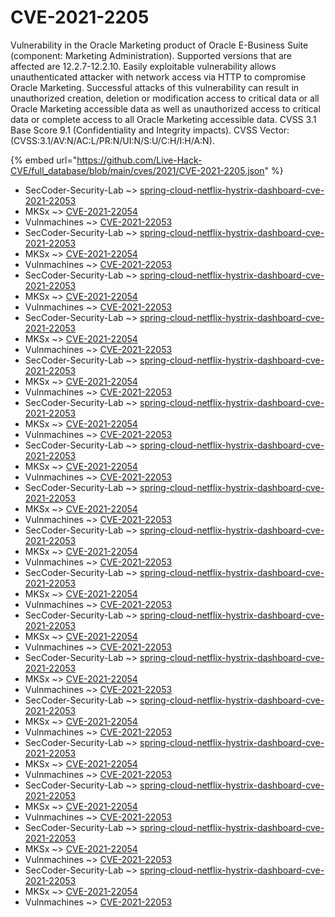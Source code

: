 # CVE-2021-2205

Vulnerability in the Oracle Marketing product of Oracle E-Business Suite (component: Marketing Administration). Supported versions that are affected are 12.2.7-12.2.10. Easily exploitable vulnerability allows unauthenticated attacker with network access via HTTP to compromise Oracle Marketing. Successful attacks of this vulnerability can result in unauthorized creation, deletion or modification access to critical data or all Oracle Marketing accessible data as well as unauthorized access to critical data or complete access to all Oracle Marketing accessible data. CVSS 3.1 Base Score 9.1 (Confidentiality and Integrity impacts). CVSS Vector: (CVSS:3.1/AV:N/AC:L/PR:N/UI:N/S:U/C:H/I:H/A:N).

{% embed url="https://github.com/Live-Hack-CVE/full_database/blob/main/cves/2021/CVE-2021-2205.json" %}


* SecCoder-Security-Lab ~> [spring-cloud-netflix-hystrix-dashboard-cve-2021-22053](https://www.alice-snow.ru/2021/database/cve-2021-2205/spring-cloud-netflix-hystrix-dashboard-cve-2021-22053-seccoder-security-lab)
* MKSx ~> [CVE-2021-22054](https://www.alice-snow.ru/2021/database/cve-2021-2205/cve-2021-22054-mksx)
* Vulnmachines ~> [CVE-2021-22053](https://www.alice-snow.ru/2021/database/cve-2021-2205/cve-2021-22053-vulnmachines)
* SecCoder-Security-Lab ~> [spring-cloud-netflix-hystrix-dashboard-cve-2021-22053](https://www.alice-snow.ru/2021/database/cve-2021-2205/spring-cloud-netflix-hystrix-dashboard-cve-2021-22053-seccoder-security-lab)
* MKSx ~> [CVE-2021-22054](https://www.alice-snow.ru/2021/database/cve-2021-2205/cve-2021-22054-mksx)
* Vulnmachines ~> [CVE-2021-22053](https://www.alice-snow.ru/2021/database/cve-2021-2205/cve-2021-22053-vulnmachines)
* SecCoder-Security-Lab ~> [spring-cloud-netflix-hystrix-dashboard-cve-2021-22053](https://www.alice-snow.ru/2021/database/cve-2021-2205/spring-cloud-netflix-hystrix-dashboard-cve-2021-22053-seccoder-security-lab)
* MKSx ~> [CVE-2021-22054](https://www.alice-snow.ru/2021/database/cve-2021-2205/cve-2021-22054-mksx)
* Vulnmachines ~> [CVE-2021-22053](https://www.alice-snow.ru/2021/database/cve-2021-2205/cve-2021-22053-vulnmachines)
* SecCoder-Security-Lab ~> [spring-cloud-netflix-hystrix-dashboard-cve-2021-22053](https://www.alice-snow.ru/2021/database/cve-2021-2205/spring-cloud-netflix-hystrix-dashboard-cve-2021-22053-seccoder-security-lab)
* MKSx ~> [CVE-2021-22054](https://www.alice-snow.ru/2021/database/cve-2021-2205/cve-2021-22054-mksx)
* Vulnmachines ~> [CVE-2021-22053](https://www.alice-snow.ru/2021/database/cve-2021-2205/cve-2021-22053-vulnmachines)
* SecCoder-Security-Lab ~> [spring-cloud-netflix-hystrix-dashboard-cve-2021-22053](https://www.alice-snow.ru/2021/database/cve-2021-2205/spring-cloud-netflix-hystrix-dashboard-cve-2021-22053-seccoder-security-lab)
* MKSx ~> [CVE-2021-22054](https://www.alice-snow.ru/2021/database/cve-2021-2205/cve-2021-22054-mksx)
* Vulnmachines ~> [CVE-2021-22053](https://www.alice-snow.ru/2021/database/cve-2021-2205/cve-2021-22053-vulnmachines)
* SecCoder-Security-Lab ~> [spring-cloud-netflix-hystrix-dashboard-cve-2021-22053](https://www.alice-snow.ru/2021/database/cve-2021-2205/spring-cloud-netflix-hystrix-dashboard-cve-2021-22053-seccoder-security-lab)
* MKSx ~> [CVE-2021-22054](https://www.alice-snow.ru/2021/database/cve-2021-2205/cve-2021-22054-mksx)
* Vulnmachines ~> [CVE-2021-22053](https://www.alice-snow.ru/2021/database/cve-2021-2205/cve-2021-22053-vulnmachines)
* SecCoder-Security-Lab ~> [spring-cloud-netflix-hystrix-dashboard-cve-2021-22053](https://www.alice-snow.ru/2021/database/cve-2021-2205/spring-cloud-netflix-hystrix-dashboard-cve-2021-22053-seccoder-security-lab)
* MKSx ~> [CVE-2021-22054](https://www.alice-snow.ru/2021/database/cve-2021-2205/cve-2021-22054-mksx)
* Vulnmachines ~> [CVE-2021-22053](https://www.alice-snow.ru/2021/database/cve-2021-2205/cve-2021-22053-vulnmachines)
* SecCoder-Security-Lab ~> [spring-cloud-netflix-hystrix-dashboard-cve-2021-22053](https://www.alice-snow.ru/2021/database/cve-2021-2205/spring-cloud-netflix-hystrix-dashboard-cve-2021-22053-seccoder-security-lab)
* MKSx ~> [CVE-2021-22054](https://www.alice-snow.ru/2021/database/cve-2021-2205/cve-2021-22054-mksx)
* Vulnmachines ~> [CVE-2021-22053](https://www.alice-snow.ru/2021/database/cve-2021-2205/cve-2021-22053-vulnmachines)
* SecCoder-Security-Lab ~> [spring-cloud-netflix-hystrix-dashboard-cve-2021-22053](https://www.alice-snow.ru/2021/database/cve-2021-2205/spring-cloud-netflix-hystrix-dashboard-cve-2021-22053-seccoder-security-lab)
* MKSx ~> [CVE-2021-22054](https://www.alice-snow.ru/2021/database/cve-2021-2205/cve-2021-22054-mksx)
* Vulnmachines ~> [CVE-2021-22053](https://www.alice-snow.ru/2021/database/cve-2021-2205/cve-2021-22053-vulnmachines)
* SecCoder-Security-Lab ~> [spring-cloud-netflix-hystrix-dashboard-cve-2021-22053](https://www.alice-snow.ru/2021/database/cve-2021-2205/spring-cloud-netflix-hystrix-dashboard-cve-2021-22053-seccoder-security-lab)
* MKSx ~> [CVE-2021-22054](https://www.alice-snow.ru/2021/database/cve-2021-2205/cve-2021-22054-mksx)
* Vulnmachines ~> [CVE-2021-22053](https://www.alice-snow.ru/2021/database/cve-2021-2205/cve-2021-22053-vulnmachines)
* SecCoder-Security-Lab ~> [spring-cloud-netflix-hystrix-dashboard-cve-2021-22053](https://www.alice-snow.ru/2021/database/cve-2021-2205/spring-cloud-netflix-hystrix-dashboard-cve-2021-22053-seccoder-security-lab)
* MKSx ~> [CVE-2021-22054](https://www.alice-snow.ru/2021/database/cve-2021-2205/cve-2021-22054-mksx)
* Vulnmachines ~> [CVE-2021-22053](https://www.alice-snow.ru/2021/database/cve-2021-2205/cve-2021-22053-vulnmachines)
* SecCoder-Security-Lab ~> [spring-cloud-netflix-hystrix-dashboard-cve-2021-22053](https://www.alice-snow.ru/2021/database/cve-2021-2205/spring-cloud-netflix-hystrix-dashboard-cve-2021-22053-seccoder-security-lab)
* MKSx ~> [CVE-2021-22054](https://www.alice-snow.ru/2021/database/cve-2021-2205/cve-2021-22054-mksx)
* Vulnmachines ~> [CVE-2021-22053](https://www.alice-snow.ru/2021/database/cve-2021-2205/cve-2021-22053-vulnmachines)
* SecCoder-Security-Lab ~> [spring-cloud-netflix-hystrix-dashboard-cve-2021-22053](https://www.alice-snow.ru/2021/database/cve-2021-2205/spring-cloud-netflix-hystrix-dashboard-cve-2021-22053-seccoder-security-lab)
* MKSx ~> [CVE-2021-22054](https://www.alice-snow.ru/2021/database/cve-2021-2205/cve-2021-22054-mksx)
* Vulnmachines ~> [CVE-2021-22053](https://www.alice-snow.ru/2021/database/cve-2021-2205/cve-2021-22053-vulnmachines)
* SecCoder-Security-Lab ~> [spring-cloud-netflix-hystrix-dashboard-cve-2021-22053](https://www.alice-snow.ru/2021/database/cve-2021-2205/spring-cloud-netflix-hystrix-dashboard-cve-2021-22053-seccoder-security-lab)
* MKSx ~> [CVE-2021-22054](https://www.alice-snow.ru/2021/database/cve-2021-2205/cve-2021-22054-mksx)
* Vulnmachines ~> [CVE-2021-22053](https://www.alice-snow.ru/2021/database/cve-2021-2205/cve-2021-22053-vulnmachines)
* SecCoder-Security-Lab ~> [spring-cloud-netflix-hystrix-dashboard-cve-2021-22053](https://www.alice-snow.ru/2021/database/cve-2021-2205/spring-cloud-netflix-hystrix-dashboard-cve-2021-22053-seccoder-security-lab)
* MKSx ~> [CVE-2021-22054](https://www.alice-snow.ru/2021/database/cve-2021-2205/cve-2021-22054-mksx)
* Vulnmachines ~> [CVE-2021-22053](https://www.alice-snow.ru/2021/database/cve-2021-2205/cve-2021-22053-vulnmachines)
* SecCoder-Security-Lab ~> [spring-cloud-netflix-hystrix-dashboard-cve-2021-22053](https://www.alice-snow.ru/2021/database/cve-2021-2205/spring-cloud-netflix-hystrix-dashboard-cve-2021-22053-seccoder-security-lab)
* MKSx ~> [CVE-2021-22054](https://www.alice-snow.ru/2021/database/cve-2021-2205/cve-2021-22054-mksx)
* Vulnmachines ~> [CVE-2021-22053](https://www.alice-snow.ru/2021/database/cve-2021-2205/cve-2021-22053-vulnmachines)
* SecCoder-Security-Lab ~> [spring-cloud-netflix-hystrix-dashboard-cve-2021-22053](https://www.alice-snow.ru/2021/database/cve-2021-2205/spring-cloud-netflix-hystrix-dashboard-cve-2021-22053-seccoder-security-lab)
* MKSx ~> [CVE-2021-22054](https://www.alice-snow.ru/2021/database/cve-2021-2205/cve-2021-22054-mksx)
* Vulnmachines ~> [CVE-2021-22053](https://www.alice-snow.ru/2021/database/cve-2021-2205/cve-2021-22053-vulnmachines)